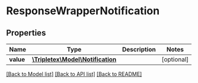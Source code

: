 # ResponseWrapperNotification

## Properties
Name | Type | Description | Notes
------------ | ------------- | ------------- | -------------
**value** | [**\Tripletex\Model\Notification**](Notification.md) |  | [optional] 

[[Back to Model list]](../README.md#documentation-for-models) [[Back to API list]](../README.md#documentation-for-api-endpoints) [[Back to README]](../README.md)


